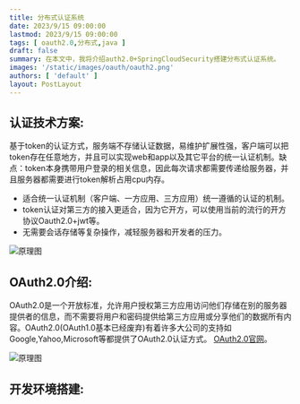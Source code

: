 ```yaml
---
title: 分布式认证系统
date: 2023/9/15 09:00:00
lastmod: 2023/9/15 09:00:00
tags: [ oauth2.0,分布式,java ]
draft: false
summary: 在本文中，我将介绍auth2.0+SpringCloudSecurity搭建分布式认证系统。
images: '/static/images/oauth/oauth2.png'
authors: [ 'default' ]
layout: PostLayout
---
```


## 认证技术方案:

基于token的认证方式，服务端不存储认证数据，易维护扩展性强，客户端可以把token存在任意地方，并且可以实现web和app以及其它平台的统一认证机制。缺点：token本身携带用户登录的相关信息，因此每次请求都需要传递给服务器，并且服务器都需要进行token解析占用cpu内存。

- 适合统一认证机制（客户端、一方应用、三方应用）统一遵循的认证的机制。
- token认证对第三方的接入更适合，因为它开方，可以使用当前的流行的开方协议Oauth2.0+jwt等。
- 无需要会话存储等复杂操作，减轻服务器和开发者的压力。

![原理图](/static/images/oauth/token认证.png)

## OAuth2.0介绍:
OAuth2.0是一个开放标准，允许用户授权第三方应用访问他们存储在别的服务器提供者的信息，而不需要将用户和密码提供给第三方应用或分享他们的数据所有内容。OAuth2.0(OAuth1.0基本已经废弃)有着许多大公司的支持如Google,Yahoo,Microsoft等都提供了OAuth2.0认证方式。
[OAuth2.0官网](https://oauth.net/2/)。

![原理图](/static/images/oauth/oauth2流程图.png)

## 开发环境搭建:






